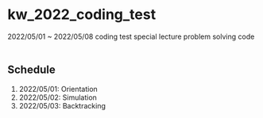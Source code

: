 # kw_2022_coding_test
2022/05/01 ~ 2022/05/08 coding test special lecture problem solving code
<br><br>
## Schedule
1. 2022/05/01: Orientation
2. 2022/05/02: Simulation
3. 2022/05/03: Backtracking
